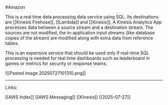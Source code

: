 #Amazon 

This is a real time data processing data service using SQL. Its destinations are [[Kinesis Firehose]], [[Lambda]] and [[Kinesis]]. A Kinesis Analytics App processes data between a source stream and a destination stream. The sources are not modified, the in-application input streams (like database copies of the stream) are modified along with extra data from reference tables.

This is an expensive service that should be used only if real-time SQL processing is needed for real time dashboards such as leaderboard in games or metrics for security or response teams. 

![[Pasted image 20250727101310.png]]


---
Links:

[[AWS Index]]
[[AWS Messaging]]
[[Kinesis]]
[[2025-07-27]]